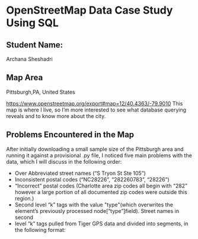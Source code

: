 # OpenStreetMap Data Case Study Using SQL

## Student Name:
Archana Sheshadri
## Map Area
Pittsburgh,PA, United States

https://www.openstreetmap.org/export#map=12/40.4363/-79.9010
This map is where I live, so I’m more interested to see what database querying reveals and to know more about the city.

## Problems Encountered in the Map
After initially downloading a small sample size of the Pittsburgh area and running it against a provisional .py file, I noticed five main problems with the data, which I will discuss in the following order:
* Over Abbreviated street names (“S Tryon St Ste 105”)
* Inconsistent postal codes (“NC28226”, “28226­0783”, “28226”)
* “Incorrect” postal codes (Charlotte area zip codes all begin with “282” however a large portion of all documented zip codes were outside this region.)
* Second level “k” tags with the value "type"(which overwrites the element’s previously processed node[“type”]field).
Street names in second 
* level “k” tags pulled from Tiger GPS data and divided into segments, in the following format:
